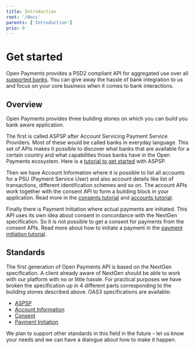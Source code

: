```yaml
---
title: Introduction
root: '/docs'
parents: ['Introduction']
prio: 0
---
```


# Get started

Open Payments provides a PSD2 compliant API for aggregated use over all [supported banks](/docs/get-started/supported-banks).
You can give away the hassle of bank integration to us and focus on your core business when it comes to bank interactions.

## Overview

Open Payments provides three building stones on which you can build you bank aware application.

The first is called ASPSP after Account Servicing Payment Service Providers. Most of these would be called banks in everyday language. This set of
APIs makes it possible to discover what banks that are available for a certain country and what capabilities those banks
have in the Open Payments ecosystem. Here is a [tutorial to get started](/docs/tutorials/aspsp) with ASPSP.

Then we have Account Information where it is possible to list all accounts for a PSU (Payment Service User) and also account details
like list of transactions, different identification schemes and so on. The account APIs work together with the consent API to form
a building block in your application. Read more in the [consents tutorial](/docs/tutorials/consents) and [accounts tutorial](/docs/tutorials/accounts).

Finally there is Payment Initiation where actual payments are initiated. This API uses its own idea about consent in concordance with the
NextGen specification. So it is not possible to get a consent for payments from the consent APIs. Read more about how to initiate
a payment in the [payment initiation tutorial](/docs/tutorials/payments).

## Standards

The first generation of Open Payments API is based on the NextGen specification. A client already aware of NextGen should be able to
work with our platform with no or little hassle. For practical purposes we have broken the specification up in 4 different parts
corresponding to the building stones described above. OAS3 specifications are available:

- [ASPSP](/api/aspsp)
- [Account Information](/api/accounts)
- [Consent](/api/consent)
- [Payment Initiation](/api/payment-initiation)

We plan to support other standards in this field in the future - let us know your needs and we can have a dialogue about how to make it happen.
